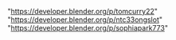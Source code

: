"https://developer.blender.org/p/tomcurry22"
"https://developer.blender.org/p/ntc33ongslot"
"https://developer.blender.org/p/sophiapark773"
 
 
